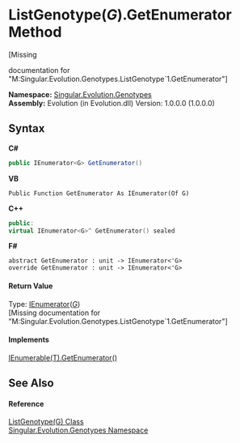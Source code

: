 # ListGenotype(*G*).GetEnumerator Method 
 

\[Missing <summary> documentation for "M:Singular.Evolution.Genotypes.ListGenotype`1.GetEnumerator"\]

**Namespace:**&nbsp;<a href="f5565bcd-33e1-1ad1-5722-ea870be7f90d">Singular.Evolution.Genotypes</a><br />**Assembly:**&nbsp;Evolution (in Evolution.dll) Version: 1.0.0.0 (1.0.0.0)

## Syntax

**C#**<br />
``` C#
public IEnumerator<G> GetEnumerator()
```

**VB**<br />
``` VB
Public Function GetEnumerator As IEnumerator(Of G)
```

**C++**<br />
``` C++
public:
virtual IEnumerator<G>^ GetEnumerator() sealed
```

**F#**<br />
``` F#
abstract GetEnumerator : unit -> IEnumerator<'G> 
override GetEnumerator : unit -> IEnumerator<'G> 
```


#### Return Value
Type: <a href="http://msdn2.microsoft.com/en-us/library/78dfe2yb" target="_blank">IEnumerator</a>(<a href="1152d6d3-c8d2-b914-2ab9-aba800be4156">*G*</a>)<br />\[Missing <returns> documentation for "M:Singular.Evolution.Genotypes.ListGenotype`1.GetEnumerator"\]

#### Implements
<a href="http://msdn2.microsoft.com/en-us/library/s793z9y2" target="_blank">IEnumerable(T).GetEnumerator()</a><br />

## See Also


#### Reference
<a href="1152d6d3-c8d2-b914-2ab9-aba800be4156">ListGenotype(G) Class</a><br /><a href="f5565bcd-33e1-1ad1-5722-ea870be7f90d">Singular.Evolution.Genotypes Namespace</a><br />